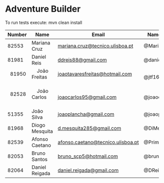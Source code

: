 # Adventure Builder

To run tests execute: mvn clean install

|   Number   |          Name           |            Email                       |   Name GitHub  | Module(s) |
| ---------- | ----------------------- | -------------------------------------- | ---------------| --------- |
|   82553    |     Mariana Cruz        | mariana.cruz@tecnico.ulisboa.pt        | @MarianaCruz   | Hotel     |
|   81981    |     Daniel Reis         | ddreis88@gmail.com                                 | @danielreis    | Hotel   |
|   81950    |     João Freitas        | joaotavaresfreitas@hotmail.com         | @jtf16         | Hotel     |
|   82528    |     João Carlos         | joaocarlos95@gmail.com                 | @joaocarlos95  | Bank      |
|   51355    |     João Silva          | joaoplancha@gmail.com                  | @joaoplancha   | Bank      |
|   81968    |     Diogo Mesquita      | d.mesquita285@gmail.com                | @DiMesq        | Bank      |
|   82539    |     Afonso Caetano      | afonso.caetano@tecnico.ulisboa.pt      | @PrimeAC       | Activity  |
|   82053    |     Bruno Santos        | bruno_scp5@hotmail.com                 | @brunoaosantos | Activity  |
|   82064    |     Daniel Reigada      | daniel.reigada@gmail.com               | @DReigada      | Activity  |
 
